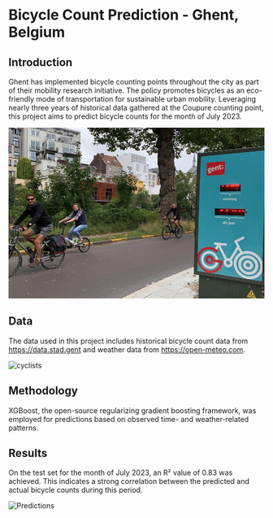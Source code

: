 # Bicycle Count Prediction - Ghent, Belgium

## Introduction

Ghent has implemented bicycle counting points throughout the city as part of their mobility research initiative. The policy promotes bicycles as an eco-friendly mode of transportation for sustainable urban mobility. Leveraging nearly three years of historical data gathered at the Coupure counting point, this project aims to predict bicycle counts for the month of July 2023.

![Counter](https://github.com/mxvp/Bicycle_counter_prediction/blob/main/images/coupure.jpg)

## Data

The data used in this project includes historical bicycle count data from https://data.stad.gent and weather data from https://open-meteo.com.

![cyclists](https://github.com/mxvp/Bicycle_counter_prediction/blob/main/images/cyclists.jpg)

## Methodology

XGBoost, the open-source regularizing gradient boosting framework, was employed for predictions based on observed time- and weather-related patterns.

## Results

On the test set for the month of July 2023, an R² value of 0.83 was achieved. This indicates a strong correlation between the predicted and actual bicycle counts during this period.

![Predictions](https://github.com/mxvp/Bicycle_counter_prediction/blob/main/images/predictions.jpg)